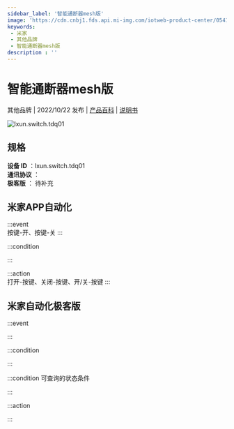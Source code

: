 ```yaml
---
sidebar_label: '智能通断器mesh版'
image: 'https://cdn.cnbj1.fds.api.mi-img.com/iotweb-product-center/0541cce6e5d7336a69da7e75449d1947_1663736305460.png?GalaxyAccessKeyId=AKVGLQWBOVIRQ3XLEW&Expires=9223372036854775807&Signature=qx6H7hd3KP+Zkp/T7EcUCmQJ+/Q='
keywords: 
 - 米家
 - 其他品牌
 - 智能通断器mesh版
description : ''
---
```

# 智能通断器mesh版

其他品牌 | 2022/10/22 发布 | [产品百科](https://home.mi.com/webapp/content/baike/product/index.html?model=lxun.switch.tdq01/) | [说明书](https://home.mi.com/views/introduction.html?model=lxun.switch.tdq01&region=cn)

![lxun.switch.tdq01](https://cdn.cnbj1.fds.api.mi-img.com/iotweb-product-center/0541cce6e5d7336a69da7e75449d1947_1663736305460.png?GalaxyAccessKeyId=AKVGLQWBOVIRQ3XLEW&Expires=9223372036854775807&Signature=qx6H7hd3KP+Zkp/T7EcUCmQJ+/Q=)

## 规格  
> 
**设备 ID** ：lxun.switch.tdq01  
**通讯协议** ：  
**极客版**  ： 待补充 


## 米家APP自动化  

:::event  
按键-开、按键-关
:::

:::condition  

:::

:::action   
打开-按键、关闭-按键、开/关-按键
:::

## 米家自动化极客版  

:::event  

:::

:::condition  

:::

:::condition 可查询的状态条件  

:::

:::action  

:::

        
